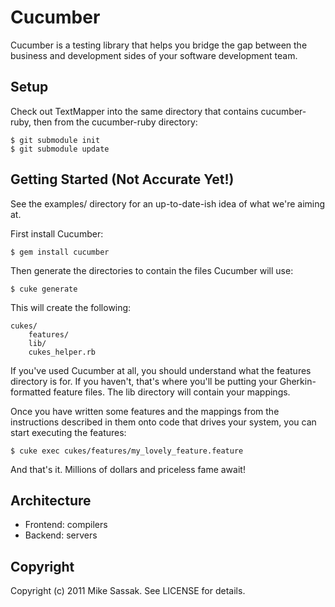 # Cucumber

Cucumber is a testing library that helps you bridge the gap between
the business and development sides of your software development team.

## Setup

Check out TextMapper into the same directory that contains cucumber-ruby,
then from the cucumber-ruby directory:

    $ git submodule init
    $ git submodule update

## Getting Started (Not Accurate Yet!)

See the examples/ directory for an up-to-date-ish idea of what we're
aiming at.

First install Cucumber:

    $ gem install cucumber

Then generate the directories to contain the files Cucumber will use:

    $ cuke generate

This will create the following:

    cukes/
        features/
        lib/
        cukes_helper.rb

If you've used Cucumber at all, you should understand what the features
directory is for. If you haven't, that's where you'll be putting your
Gherkin-formatted feature files. The lib directory will contain your
mappings.

Once you have written some features and the mappings from the instructions
described in them onto code that drives your system, you can start
executing the features:

    $ cuke exec cukes/features/my_lovely_feature.feature

And that's it. Millions of dollars and priceless fame await!

## Architecture

* Frontend: compilers
* Backend: servers

## Copyright

Copyright (c) 2011 Mike Sassak. See LICENSE for details.
